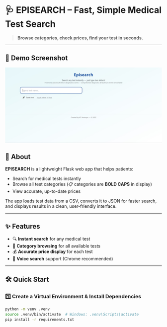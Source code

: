 # 🩺 **EPISEARCH** – Fast, Simple Medical Test Search  

> **Browse categories, check prices, find your test in seconds.**  

---

## 📸 Demo Screenshot

[![ACE Demo Screenshot](static/images/episearch.JPG)](static/images/episearch.JPG)


## 🚀 **About**  
**EPISEARCH** is a lightweight Flask web app that helps patients:  
- Search for medical tests instantly  
- Browse all test categories (📋 categories are **BOLD CAPS** in display)  
- View accurate, up-to-date prices  

The app loads test data from a CSV, converts it to JSON for faster search, and displays results in a clean, user-friendly interface.

---

## ✨ **Features**
- 🔍 **Instant search** for any medical test  
- 📂 **Category browsing** for all available tests  
- 💰 **Accurate price display** for each test  
- 🎤 **Voice search** support (Chrome recommended)  

---

## 🛠 **Quick Start**

### 1️⃣ Create a Virtual Environment & Install Dependencies
```bash
python -m venv .venv
source .venv/bin/activate  # Windows: .venv\Scripts\activate
pip install -r requirements.txt
